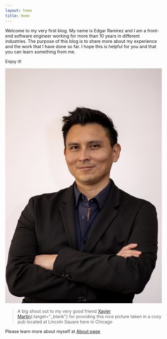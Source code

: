 ```yaml
---
layout: home
title: Home
---
```


Welcome to my very first blog. My name is Edgar Ramirez and I am a front-end software engineer working for more than 10 years in different industries. The purpose of this blog is to share more about my experience and the work that I have done so far. I hope this is helpful for you and that you can learn something from me.

Enjoy it!

<img src="/assets/headshot.jpg" alt="headshot" />

> A big shout out to my very good friend [Xavier Martin][xavier-martin]{:target="\_blank"} for providing this nice picture taken in a cozy pub located at Lincoln Square here in Chicago

Please learn more about myself at [About page](about)

[xavier-martin]: https://www.instagram.com/vf.visuals/
